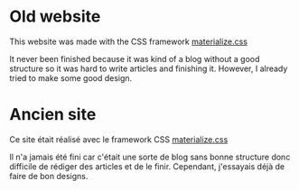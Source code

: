 # Old website

This website was made with the CSS framework [materialize.css](https://materializecss.com/)

It never been finished because it was kind of a blog without a good structure so it was hard to write articles and finishing it. However, I already tried to make some good design.

# Ancien site

Ce site était réalisé avec le framework CSS [materialize.css](https://materializecss.com/)

Il n'a jamais été fini car c'était une sorte de blog sans bonne structure donc difficile de rédiger des articles et de le finir. Cependant, j'essayais déjà de faire de bon designs.